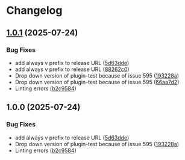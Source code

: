# Changelog

## [1.0.1](https://github.com/sneakybeaky/asdf-gomplate/compare/v1.0.0...v1.0.1) (2025-07-24)


### Bug Fixes

* add always v prefix to release URL ([5d63dde](https://github.com/sneakybeaky/asdf-gomplate/commit/5d63dde7a878e253859f8612cd793bad62a9ab7e))
* add always v prefix to release URL ([88262c0](https://github.com/sneakybeaky/asdf-gomplate/commit/88262c00dcddb211357963174fb45ec994ee5a7d))
* Drop down version of plugin-test because of issue 595 ([193228a](https://github.com/sneakybeaky/asdf-gomplate/commit/193228a1ad2177a27993406c955de3e1805dc76a))
* Drop down version of plugin-test because of issue 595 ([66aa7d2](https://github.com/sneakybeaky/asdf-gomplate/commit/66aa7d2b878e3079606ff1253d4cc8718224af04))
* Linting errors ([b2c9584](https://github.com/sneakybeaky/asdf-gomplate/commit/b2c9584f87bc883acbe71399143c2f18c58210fe))

## 1.0.0 (2025-07-24)


### Bug Fixes

* add always v prefix to release URL ([5d63dde](https://github.com/sneakybeaky/asdf-gomplate/commit/5d63dde7a878e253859f8612cd793bad62a9ab7e))
* Drop down version of plugin-test because of issue 595 ([193228a](https://github.com/sneakybeaky/asdf-gomplate/commit/193228a1ad2177a27993406c955de3e1805dc76a))
* Linting errors ([b2c9584](https://github.com/sneakybeaky/asdf-gomplate/commit/b2c9584f87bc883acbe71399143c2f18c58210fe))
